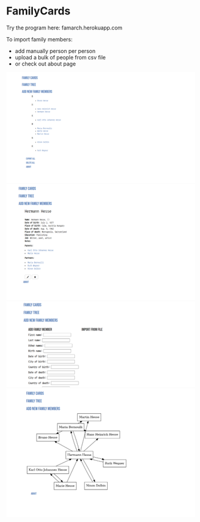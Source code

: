 
# FamilyCards

Try the program here: famarch.herokuapp.com

To import family members:
- add manually person per person
- upload a bulk of people from csv file
- or check out about page


![Added Family Members](/readme_pictures/index.png)
![Family Member Card](/readme_pictures/hermann_hesse.png)
![Add Family Member](/readme_pictures/add_member.png)
![Family Graph](/readme_pictures/family_graph.png)
